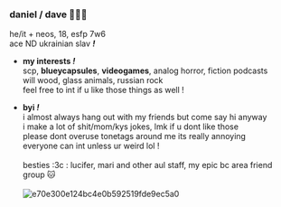 ### daniel / dave 🎈🧩🐱
he/it + neos, 18, esfp 7w6
 <br> ace ND ukrainian slav ***!***
- **my interests *!***
<br> scp, **blueycapsules**, **videogames**, analog horror, fiction podcasts
<br> will wood, glass animals, russian rock
<br> feel free to int if u like those things as well !

- **byi *!***
<br> i almost always hang out with my friends but come say hi anyway
<br> i make a lot of shit/mom/kys jokes, lmk if u dont like those
<br> please dont overuse tonetags around me its really annoying
<br> everyone can int unless ur weird lol !
<br> <br> besties :3c : lucifer, mari and other aul staff, my epic bc area friend group 🐱
<br> <br> ![e70e300e124bc4e0b592519fde9ec5a0](https://user-images.githubusercontent.com/100468611/161354059-b1570707-34fb-4d7a-b4ba-240a0ea61aa7.jpg)

